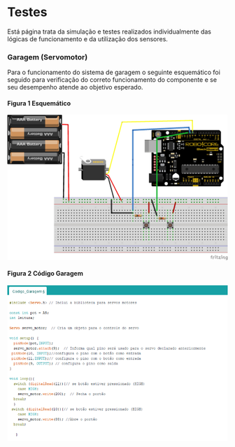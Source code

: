 # Testes

Está página trata da simulação e testes realizados individualmente das lógicas de funcionamento e da utilização dos sensores.

### Garagem (Servomotor)

Para o funcionamento do sistema de garagem o seguinte esquemático foi seguido para verificação do correto funcionamento do componente e se seu desempenho atende ao objetivo esperado.

#### Figura 1 Esquemático
<img src="./Arquivos/esquematico.jpg" width="1000">

#### Figura 2 Código Garagem
<img src="./Arquivos/codigogaragem.png" width="1000">


